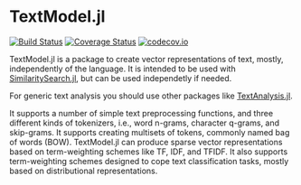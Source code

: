 # TextModel.jl

[![Build Status](https://travis-ci.org/sadit/TextModel.jl.svg?branch=master)](https://travis-ci.org/sadit/TextModel.jl)
[![Coverage Status](https://coveralls.io/repos/sadit/TextModel.jl/badge.svg?branch=master&service=github)](https://coveralls.io/github/sadit/TextModel.jl?branch=master)
[![codecov.io](http://codecov.io/github/sadit/TextModel.jl/coverage.svg?branch=master)](http://codecov.io/github/sadit/TextModel.jl?branch=master)


TextModel.jl is a package to create vector representations of text, mostly, independently of the language. It is intended to be used with [SimilaritySearch.jl](https://github.com/sadit/SimilaritySearch.jl), but can be used independetly if needed.

For generic text analysis you should use other packages like [TextAnalysis.jl](https://github.com/johnmyleswhite/TextAnalysis.jl).

It supports a number of simple text preprocessing functions, and three different kinds of tokenizers, i.e., word n-grams, character q-grams, and skip-grams. It supports creating multisets of tokens, commonly named bag of words (BOW). TextModel.jl can produce sparse vector representations based on term-weighting schemes like TF, IDF, and TFIDF. It also supports term-weighting schemes designed to cope text classification tasks, mostly based on distributional representations.

